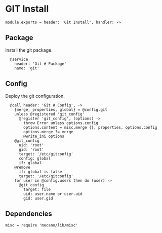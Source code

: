
# GIT Install

    module.exports = header: 'Git Install', handler: ->
    
## Package

Install the git package.

      @service
        header: 'Git # Package'
        name: 'git'

## Config

Deploy the git configuration.

      @call header: 'Git # Config', ->
        {merge, properties, global} = @config.git
        unless @registered 'git_config'
          @register 'git_config', (options) ->
            throw Error unless options.config
            options.content = misc.merge {}, properties, options.config
            options.merge ?= merge
            @write_ini options
        @git_config
          uid: 'root'
          gid: 'root'
          target: '/etc/gitconfig'
          config: global
          if: global
        @remove
          if: global is false
          target: '/etc/gitconfig'
        for user in @config.users then do (user) ->
          @git_config
            target: file
            uid: user.name or user.uid
            gid: user.gid

## Dependencies

    misc = require 'mecano/lib/misc'
